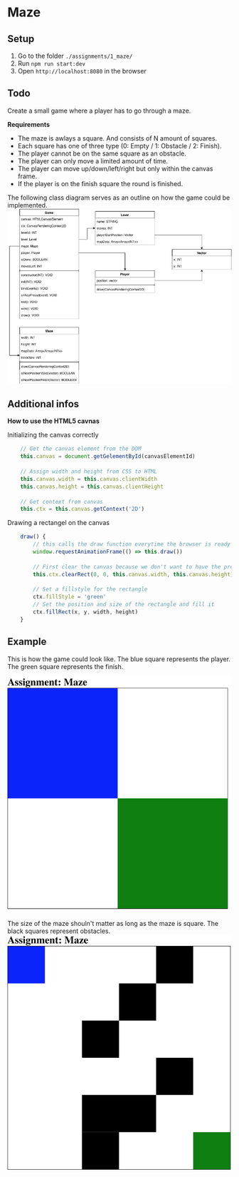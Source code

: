 # Maze

## Setup
1. Go to the folder `./assignments/1_maze/`
2. Run `npm run start:dev`
3. Open `http://localhost:8080` in the browser

## Todo
Create a small game where a player has to go through a maze.

**Requirements**
- The maze is awlays a square. And consists of N amount of squares.
- Each square has one of three type (0: Empty / 1: Obstacle / 2: Finish).
- The player cannot be on the same square as an obstacle.
- The player can only move a limited amount of time. 
- The player can move up/down/left/right but only within the canvas frame.
- If the player is on the finish square the round is finished.

The following class diagram serves as an outline on how the game could be implemented. 
![maze class diagram](../assets/assignment_maze.png)


## Additional infos

**How to use the HTML5 cavnas**

Initializing the canvas correctly
```JavaScript
    // Get the canvas element from the DOM
    this.canvas = document.getGelementById(canvasElementId)

    // Assign width and height from CSS to HTML
    this.canvas.width = this.canvas.clientWidth
    this.canvas.height = this.canvas.clientHeight

    // Get context from canvas
    this.ctx = this.canvas.getContext('2D')
```

Drawing a rectangel on the canvas
```JavaScript
    draw() {
        // this calls the draw function everytime the browser is ready to draw a new frame
        window.requestAnimationFrame(() => this.draw())

        // First clear the canvas because we don't want to have the previous frame on there aswell
        this.ctx.clearRect(0, 0, this.canvas.width, this.canvas.height)

        // Set a fillstyle for the rectangle
        ctx.fillStyle = 'green'
        // Set the position and size of the rectangle and fill it
        ctx.fillRect(x, y, width, height)
    }
```

## Example

This is how the game could look like. 
The blue square represents the player.
The green square represents the finish.

![Example 1](../assets/assignment_maze_example_1.png)

The size of the maze shouln't matter as long as the maze is square.
The black squares represent obstacles.
![Example 2](../assets/assignment_maze_example_2.png)